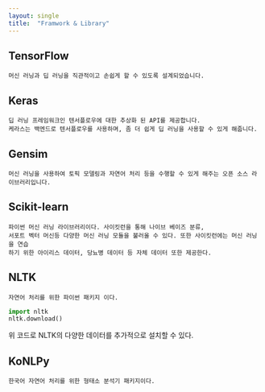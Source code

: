 ```yaml
---
layout: single
title:  "Framwork & Library"
---
```

## TensorFlow
    머신 러닝과 딥 러닝을 직관적이고 손쉽게 할 수 있도록 설계되었습니다.

## Keras
    딥 러닝 프레임워크인 텐서플로우에 대한 추상화 된 API를 제공합니다.
    케라스는 백엔드로 텐서플로우를 사용하며, 좀 더 쉽게 딥 러닝을 사용할 수 있게 해줍니다.

## Gensim
    머신 러닝을 사용하여 토픽 모델링과 자연어 처리 등을 수행할 수 있게 해주는 오픈 소스 라이브러리입니다.

## Scikit-learn
    파이썬 머신 러닝 라이브러리이다. 사이킷런을 통해 나이브 베이즈 분류,
    서포트 벡터 머신등 다양한 머신 러닝 모듈을 불러올 수 있다. 또한 사이킷런에는 머신 러닝을 연습
    하기 위한 아이리스 데이터, 당뇨병 데이터 등 자체 데이터 또한 제공한다.

## NLTK
    자연어 처리를 위한 파이썬 패키지 이다.



```python
import nltk
nltk.download() 
```

위 코드로 NLTK의 다양한 데이터를 추가적으로 설치할 수 있다.

## KoNLPy
    한국어 자연어 처리를 위한 형태소 분석기 패키지이다.
